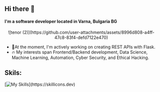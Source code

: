 ## Hi there 👋
#### I'm a software developer located in Varna, Bulgaria BG

<p align="center">
![tenor (2)](https://github.com/user-attachments/assets/8996d808-a4ff-47c8-83f4-defd7122e470)
</p>

- 🔨At the moment, I'm actively working on creating REST APIs with Flask.
- 🔥 My interests span Frontend/Backend development, Data Science, Machine Learning, Automation, Cyber Security, and Ethical Hacking.
## Skils:
[![My Skills](https://skillicons.dev/icons?i=py,js,php,html,css,django,flask,react,redux,nodejs,express,wordpress,linux,postgres,mongodb,mysql,docker,azure,aws,terraform,git,githubactions,vite,figma,bootstrap,vscode,)](https://skillicons.dev)

<!--
**Konstantin-Kostov-70/Konstantin-Kostov-70** is a ✨ _special_ ✨ repository because its `README.md` (this file) appears on your GitHub profile.

Here are some ideas to get you started:

- 🔭 I’m currently working on ...
- 🌱 I’m currently learning ...
- 👯 I’m looking to collaborate on ...
- 🤔 I’m looking for help with ...
- 💬 Ask me about ...
- 📫 How to reach me: ...
- 😄 Pronouns: ...
- ⚡ Fun fact: ...
-->
